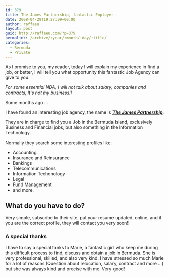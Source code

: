 ```yaml
---
id: 379
title: The James Partnership, fantastic Employer.
date: 2008-04-29T19:27:09+00:00
author: raffaeu
layout: post
guid: http://raffaeu.com/?p=379
permalink: /archive/:year/:month/:day/:title/
categories:
  - Bermuda
  - Private
---
```

As I promise to you, my reader, today I will explain my experience in find a job, or better, I will tell you what opportunity this fantastic Job Agency can give to you.

_For some essential NDA, I will not talk about salary, companies and contracts, It's not my business!I_

  Some months ago ...
  
  I have found an interesting job agency, the name is <a href="http://www.thejamespartnership.bm/" style="font-weight: bold; font-style: italic;">The James Partnership</a>.
  
  They are in charge to find you a Job in the Bermuda Island, exclusively Business and Financial jobs, but also something in the Information Technology.
  
  Normally they search some interesting profiles like:

- Accounting
- Insurance and Reinsurance
- Bankings
- Telecommunications
- Information Techonology
- Legal
- Fund Management
- and more.

## What do you have to do?

  Very simple, subscribe to their site, put your resume updated, online, and if you are the correct profile, they will contact you very soon!!

###  A special thanks

I have to say a special tanks to Marie, a fantastic girl who keep me during this difficult process to find, discuss and obtain a job in Bermuda. She is very professional, skilled, and also very kind. I have stressed so much Marie for a lot of reasons (Question about relocation, salary, contract and more ...) but she was always kind and precise with me. Very good!